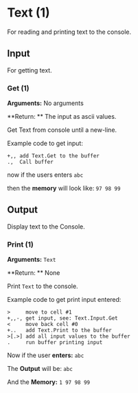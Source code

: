 # Text (1)

For reading and printing text to the console. 

## Input

For getting text.

### Get (1)

**Arguments:** No arguments

**Return: ** The input as ascii values. 

Get Text from console until a new-line.

Example code to get input:

```BrainFuck
+,, add Text.Get to the buffer
.,  Call buffer
```

now if the users enters `abc`

then the **memory** will look like: `97 98 99`

## Output

Display text to the Console.

### Print (1)

**Arguments:** `Text`

**Return: ** None

Print `Text` to the console.

Example code to get print input entered:

```BrainFuck
>     move to cell #1
+,,-, get input, see: Text.Input.Get
<     move back cell #0
+..   add Text.Print to the buffer
>[.>] add all input values to the buffer
.     run buffer printing input
```

Now if the user **enters:** `abc`

The **Output** will be: `abc`

And the **Memory:** `1 97 98 99`
